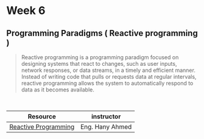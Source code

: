 # Week 6
## Programming Paradigms ( Reactive programming )
> Reactive programming is a programming paradigm focused on designing systems that react to changes, such as user inputs, network responses, or data streams, in a timely and efficient manner. Instead of writing code that pulls or requests data at regular intervals, reactive programming allows the system to automatically respond to data as it becomes available.
<br>

| Resource | instructor |
| ---------| ---------|
|[Reactive Programming](https://drive.google.com/file/d/1cey50WFYm50H6blVIZt11bfTAckKlnly/view?usp=sharing)    | Eng. Hany Ahmed |

<br>

